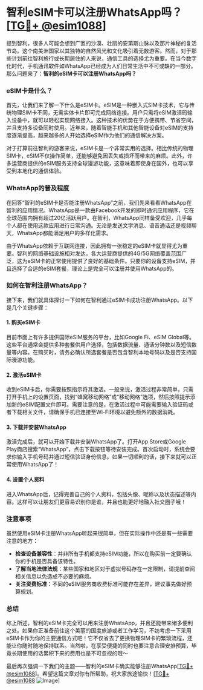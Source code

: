 # 智利eSIM卡可以注册WhatsApp吗？[[TG💪+ @esim1088](https://t.me/s/esim1088)]

提到智利，很多人可能会想到广袤的沙漠、壮丽的安第斯山脉以及那片神秘的复活节岛。这个南美洲国家以其独特的自然风光和文化吸引着无数游客。然而，对于那些计划前往智利旅行或长期居住的人来说，通信工具的选择尤为重要。在当今数字化时代，手机通讯软件如WhatsApp已经成为人们日常生活中不可或缺的一部分。那么问题来了：**智利的eSIM卡可以注册WhatsApp吗？**

### eSIM卡是什么？

首先，让我们来了解一下什么是eSIM卡。eSIM是一种嵌入式SIM卡技术，它与传统物理SIM卡不同，无需实体卡片即可完成网络连接。用户只需将eSIM激活码输入设备中，就可以轻松实现网络接入。这种技术的优势在于方便携带、节省空间，并且支持多设备同时使用。近年来，随着智能手机和其他智能设备对eSIM的支持度逐渐提高，越来越多的人开始选择eSIM作为他们的通信解决方案。

对于打算前往智利的游客来说，eSIM卡是一个非常实用的选择。相比传统的物理SIM卡，eSIM不仅操作简单，还能够避免因丢失或损坏而带来的麻烦。此外，许多运营商提供的eSIM服务支持全球漫游功能，这意味着即使身在国外，也可以享受到本地化的通信体验。

### WhatsApp的普及程度

在回答“智利的eSIM卡是否能注册WhatsApp”之前，我们先来看看WhatsApp在智利的应用情况。WhatsApp是一款由Facebook开发的即时通讯应用程序，它在全球范围内拥有超过20亿活跃用户。在智利，WhatsApp同样备受欢迎，几乎每个人都在使用这款应用进行日常沟通。无论是发送文字消息、语音通话还是视频聊天，WhatsApp都能满足用户的多样化需求。

由于WhatsApp依赖于互联网连接，因此拥有一张稳定的eSIM卡就显得尤为重要。智利的网络基础设施相对发达，各大运营商提供的4G/5G网络覆盖范围广泛，这为eSIM卡的正常使用提供了良好的基础条件。只要你的设备支持eSIM，并且选择了合适的eSIM套餐，理论上是完全可以注册并使用WhatsApp的。

### 如何在智利注册WhatsApp？

接下来，我们就具体探讨一下如何在智利通过eSIM卡成功注册WhatsApp。以下是几个关键步骤：

#### 1. 购买eSIM卡

目前市面上有许多提供国际eSIM服务的平台，比如Google Fi、eSIM Global等。这些平台通常会提供多种套餐供用户选择，包括数据流量、通话分钟数以及短信数量等内容。在购买时，请务必确认所选套餐是否包含智利本地号码以及是否支持国际漫游功能。

#### 2. 激活eSIM卡

收到eSIM卡后，你需要按照指示将其激活。一般来说，激活过程非常简单，只需打开手机上的设置页面，找到“蜂窝移动网络”或“移动网络”选项，然后按照提示添加新的eSIM配置文件即可。需要注意的是，在激活过程中可能需要输入验证码或者下载相关文件，请确保手机已连接至Wi-Fi环境以避免额外的数据消耗。

#### 3. 下载并安装WhatsApp

激活完成后，就可以开始下载并安装WhatsApp了。打开App Store或Google Play商店搜索“WhatsApp”，点击下载按钮等待安装完成。首次启动时，系统会要求你输入手机号码并通过短信验证身份信息。如果一切顺利的话，接下来就可以正常使用WhatsApp了！

#### 4. 设置个人资料

进入WhatsApp后，记得完善自己的个人资料，包括头像、昵称以及状态描述等内容。这样可以让朋友们更容易识别你是谁，并且也能更好地融入社交圈子哦！

### 注意事项

虽然使用eSIM卡注册WhatsApp听起来很简单，但在实际操作中还是有一些需要注意的地方：

- **检查设备兼容性**：并非所有手机都支持eSIM功能，所以在购买前一定要确认你的手机是否具备该特性。
- **了解当地法律法规**：某些国家和地区对于虚拟号码存在一定限制，请提前查阅相关信息以免造成不必要的麻烦。
- **关注资费标准**：不同的eSIM服务商收费标准可能存在差异，建议事先做好预算规划。

### 总结

综上所述，智利的eSIM卡完全可以用来注册WhatsApp，并且还能带来诸多便利之处。如果你正准备前往这个美丽的国度旅游或者工作学习，不妨考虑一下采用eSIM卡作为你的主要通信方式吧！它不仅省去了更换物理SIM卡的繁琐流程，还能让你随时随地保持联系。当然啦，在享受便捷的同时也要注意合理安排预算，毕竟长期使用的话累积下来的费用也是不可忽视的哦～

最后再次强调一下我们的主题——智利的eSIM卡确实能够注册WhatsApp[[TG💪+ @esim1088](https://t.me/s/esim1088)]。希望这篇文章对你有所帮助，祝大家旅途愉快！[[TG💪+ @esim1088](https://t.me/s/esim1088) ![Image](https://i.postimg.cc/4NQfJmqS/Snipaste-2025-05-13-00-14-12.png)]